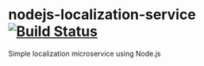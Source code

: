 # nodejs-localization-service [![Build Status](https://travis-ci.com/mikkopiu/nodejs-localization-service.svg?token=SghvLEifzSWuDsPrqyBk&branch=f-sequelize)](https://travis-ci.com/mikkopiu/nodejs-localization-service)
Simple localization microservice using Node.js